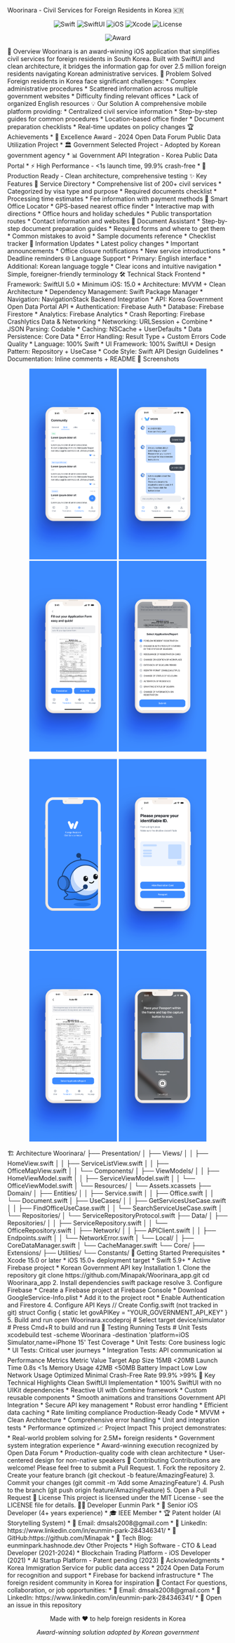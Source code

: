 Woorinara - Civil Services for Foreign Residents in Korea 🇰🇷
<p align="center"> <img src="https://img.shields.io/badge/Swift-5.9-orange.svg" alt="Swift"> <img src="https://img.shields.io/badge/SwiftUI-5.0-blue.svg" alt="SwiftUI"> <img src="https://img.shields.io/badge/iOS-15.0+-lightgrey.svg" alt="iOS"> <img src="https://img.shields.io/badge/Xcode-15.0+-blue.svg" alt="Xcode"> <img src="https://img.shields.io/badge/License-MIT-green.svg" alt="License"> </p> <p align="center"> <img src="https://img.shields.io/badge/🏆_Excellence_Award-2024_Open_Data_Forum-gold.svg" alt="Award"> </p>
🌟 Overview
Woorinara is an award-winning iOS application that simplifies civil services for foreign residents in South Korea. Built with SwiftUI and clean architecture, it bridges the information gap for over 2.5 million foreign residents navigating Korean administrative services.
🎯 Problem Solved
Foreign residents in Korea face significant challenges:
* Complex administrative procedures
* Scattered information across multiple government websites
* Difficulty finding relevant offices
* Lack of organized English resources
💡 Our Solution
A comprehensive mobile platform providing:
* Centralized civil service information
* Step-by-step guides for common procedures
* Location-based office finder
* Document preparation checklists
* Real-time updates on policy changes
🏆 Achievements
* 🥇 Excellence Award - 2024 Open Data Forum Public Data Utilization Project
* 🏛️ Government Selected Project - Adopted by Korean government agency
* 📊 Government API Integration - Korea Public Data Portal
* ⚡ High Performance - <1s launch time, 99.9% crash-free
* 🎯 Production Ready - Clean architecture, comprehensive testing
✨ Key Features
🏢 Service Directory
* Comprehensive list of 200+ civil services
* Categorized by visa type and purpose
* Required documents checklist
* Processing time estimates
* Fee information with payment methods
📍 Smart Office Locator
* GPS-based nearest office finder
* Interactive map with directions
* Office hours and holiday schedules
* Public transportation routes
* Contact information and websites
📄 Document Assistant
* Step-by-step document preparation guides
* Required forms and where to get them
* Common mistakes to avoid
* Sample documents reference
* Checklist tracker
🔔 Information Updates
* Latest policy changes
* Important announcements
* Office closure notifications
* New service introductions
* Deadline reminders
🌐 Language Support
* Primary: English interface
* Additional: Korean language toggle
* Clear icons and intuitive navigation
* Simple, foreigner-friendly terminology
🛠 Technical Stack
Frontend
* Framework: SwiftUI 5.0
* Minimum iOS: 15.0
* Architecture: MVVM + Clean Architecture
* Dependency Management: Swift Package Manager
* Navigation: NavigationStack
Backend Integration
* API: Korea Government Open Data Portal API
* Authentication: Firebase Auth
* Database: Firebase Firestore
* Analytics: Firebase Analytics
* Crash Reporting: Firebase Crashlytics
Data & Networking
* Networking: URLSession + Combine
* JSON Parsing: Codable
* Caching: NSCache + UserDefaults
* Data Persistence: Core Data
* Error Handling: Result Type + Custom Errors
Code Quality
* Language: 100% Swift
* UI Framework: 100% SwiftUI
* Design Pattern: Repository + UseCase
* Code Style: Swift API Design Guidelines
* Documentation: Inline comments + README
📱 Screenshots
<p align="center"> <img src="Screenshots/splash.png" width="200" alt="Splash Screen"> <img src="Screenshots/form_selection.png" width="200" alt="Form Selection"> <img src="Screenshots/form_translation.png" width="200" alt="Form Translation"> <img src="Screenshots/chat_assistant.png" width="200" alt="Chat Assistant"> </p> <p align="center"> <img src="Screenshots/community.png" width="200" alt="Community"> <img src="Screenshots/user_info.png" width="200" alt="User Info"> <img src="Screenshots/passport_scan.png" width="200" alt="Passport Scan"> <img src="Screenshots/auto_fill.png" width="200" alt="Auto Fill"> </p>
🏗 Architecture
Woorinara/
├── Presentation/
│   ├── Views/
│   │   ├── HomeView.swift
│   │   ├── ServiceListView.swift
│   │   ├── OfficeMapView.swift
│   │   └── Components/
│   ├── ViewModels/
│   │   ├── HomeViewModel.swift
│   │   ├── ServiceViewModel.swift
│   │   └── OfficeViewModel.swift
│   └── Resources/
│       └── Assets.xcassets
├── Domain/
│   ├── Entities/
│   │   ├── Service.swift
│   │   ├── Office.swift
│   │   └── Document.swift
│   ├── UseCases/
│   │   ├── GetServicesUseCase.swift
│   │   ├── FindOfficeUseCase.swift
│   │   └── SearchServiceUseCase.swift
│   └── Repositories/
│       └── ServiceRepositoryProtocol.swift
├── Data/
│   ├── Repositories/
│   │   ├── ServiceRepository.swift
│   │   └── OfficeRepository.swift
│   ├── Network/
│   │   ├── APIClient.swift
│   │   ├── Endpoints.swift
│   │   └── NetworkError.swift
│   └── Local/
│       ├── CoreDataManager.swift
│       └── CacheManager.swift
└── Core/
    ├── Extensions/
    ├── Utilities/
    └── Constants/
🚀 Getting Started
Prerequisites
* Xcode 15.0 or later
* iOS 15.0+ deployment target
* Swift 5.9+
* Active Firebase project
* Korean Government API key
Installation
1. Clone the repository
git clone https://github.com/Minapak/Woorinara_app.git
cd Woorinara_app
2. Install dependencies
swift package resolve
3. Configure Firebase
    * Create a Firebase project at Firebase Console
    * Download GoogleService-Info.plist
    * Add it to the project root
    * Enable Authentication and Firestore
4. Configure API Keys
// Create Config.swift (not tracked in git)
struct Config {
    static let govAPIKey = "YOUR_GOVERNMENT_API_KEY"
}
5. Build and run
open Woorinara.xcodeproj
# Select target device/simulator
# Press Cmd+R to build and run
🧪 Testing
Running Tests
# Unit Tests
xcodebuild test -scheme Woorinara -destination 'platform=iOS Simulator,name=iPhone 15'
Test Coverage
* Unit Tests: Core business logic
* UI Tests: Critical user journeys
* Integration Tests: API communication
📊 Performance Metrics
Metric	Value	Target
App Size	15MB	<20MB
Launch Time	0.8s	<1s
Memory Usage	42MB	<50MB
Battery Impact	Low	Low
Network Usage	Optimized	Minimal
Crash-Free Rate	99.9%	>99%
🔧 Key Technical Highlights
Clean SwiftUI Implementation
* 100% SwiftUI with no UIKit dependencies
* Reactive UI with Combine framework
* Custom reusable components
* Smooth animations and transitions
Government API Integration
* Secure API key management
* Robust error handling
* Efficient data caching
* Rate limiting compliance
Production-Ready Code
* MVVM + Clean Architecture
* Comprehensive error handling
* Unit and integration tests
* Performance optimized
📈 Project Impact
This project demonstrates:
* Real-world problem solving for 2.5M+ foreign residents
* Government system integration experience
* Award-winning execution recognized by Open Data Forum
* Production-quality code with clean architecture
* User-centered design for non-native speakers
🤝 Contributing
Contributions are welcome! Please feel free to submit a Pull Request.
1. Fork the repository
2. Create your feature branch (git checkout -b feature/AmazingFeature)
3. Commit your changes (git commit -m 'Add some AmazingFeature')
4. Push to the branch (git push origin feature/AmazingFeature)
5. Open a Pull Request
📄 License
This project is licensed under the MIT License - see the LICENSE file for details.
👨‍💻 Developer
Eunmin Park
* 🏢 Senior iOS Developer (4+ years experience)
* 🎓 IEEE Member
* 🏆 Patent holder (AI Storytelling System)
* 📧 Email: dmsals2008@gmail.com
* 💼 LinkedIn: https://www.linkedin.com/in/eunmin-park-284346341/
* 🐙 GitHub:https://github.com/Minapak
* 📝 Tech Blog: eunminpark.hashnode.dev
Other Projects
* High Software - CTO & Lead Developer (2021-2024)
* Blockchain Trading Platform - iOS Developer (2021)
* AI Startup Platform - Patent pending (2023)
🙏 Acknowledgments
* Korea Immigration Service for public data access
* 2024 Open Data Forum for recognition and support
* Firebase for backend infrastructure
* The foreign resident community in Korea for inspiration
💬 Contact
For questions, collaboration, or job opportunities:
* 📧 Email: dmsals2008@gmail.com
* 💼 LinkedIn:  https://www.linkedin.com/in/eunmin-park-284346341/
* 🐛 Open an issue in this repository

<p align="center"> Made with ❤️ to help foreign residents in Korea </p> <p align="center"> <i>Award-winning solution adopted by Korean government</i> </p>
